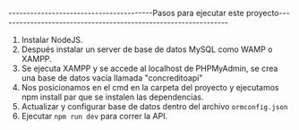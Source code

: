 
----------------------------------------Pasos para ejecutar este proyecto----------------------------------------------------------------
1. Instalar NodeJS.
2. Después instalar un server de base de datos MySQL como WAMP o XAMPP.
3. Se ejecuta XAMPP y se accede al localhost de PHPMyAdmin, se crea una base de datos vacía llamada "concreditoapi"
4. Nos posicionamos en el cmd en la carpeta del proyecto y ejecutamos npm install par que se instalen las dependencias.
5. Actualizar y configurar base de datos dentro del archivo `ormconfig.json` 
6. Ejecutar `npm run dev` para correr la API.
